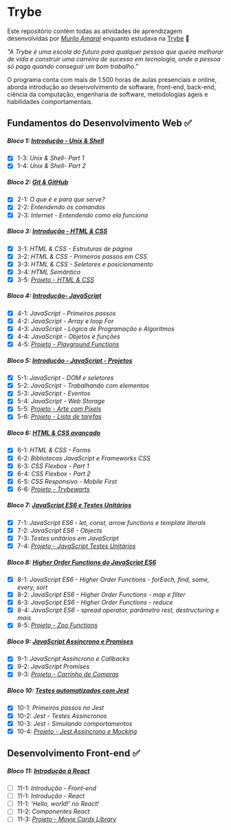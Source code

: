 # Trybe

Este repositório contém todas as atividades de aprendizagem desenvolvidas por _[Murilo Amaral](https://www.linkedin.com/in/muriloamaralsantos/)_ enquanto estudava na [Trybe](https://www.betrybe.com/) :rocket:

_"A Trybe é uma escola do futuro para qualquer pessoa que queira melhorar de vida e construir uma carreira de sucesso em tecnologia, onde a pessoa só paga quando conseguir um bom trabalho."_

O programa conta com mais de 1.500 horas de aulas presenciais e online, aborda introdução ao desenvolvimento de software, front-end, back-end, ciência da computação, engenharia de software, metodologias ágeis e habilidades comportamentais.

## Fundamentos do Desenvolvimento Web ✅

##### Bloco 1: [Introdução - Unix & Shell](https://github.com/MuriloAmarals/Trybe/tree/main/fundamentos/bloco-01-unix-bash-e-shell-script)

- [x] 1-3: _Unix & Shell- Part 1_
- [x] 1-4: _Unix & Shell- Part 2_

##### Bloco 2: [Git & GitHub](https://github.com/MuriloAmarals/Trybe/tree/main/fundamentos/bloco-02-git-github-e-internet)

- [x] 2-1: _O que é e para que serve?_
- [x] 2-2: _Entendendo os comandos_
- [x] 2-3: _Internet - Entendendo como ela funciona_

##### Bloco 3: [Introdução - HTML & CSS](https://github.com/MuriloAmarals/Trybe/tree/main/fundamentos/bloco-03-introducao-a-html-e-css)

- [x] 3-1: _HTML & CSS - Estruturas de página_
- [x] 3-2: _HTML & CSS - Primeiros passos em CSS_
- [x] 3-3: _HTML & CSS - Seletores e posicionamento_
- [x] 3-4: _HTML Semântico_
- [x] 3-5: _[Projeto - HTML & CSS](https://github.com/MuriloAmarals/Trybe/tree/main/fundamentos/bloco-03-introducao-a-html-e-css/dia-05-projeto-lessons-learned)_

##### Bloco 4: [Introdução- JavaScript](https://github.com/MuriloAmarals/Trybe/tree/main/fundamentos/bloco-04-introducao-a-javascript-e-logica-de-programacao)

- [x] 4-1: _JavaScript - Primeiros passos_
- [x] 4-2: _JavaScript - Array e loop For_
- [x] 4-3: _JavaScript - Lógica de Programação e Algoritmos_
- [x] 4-4: _JavaScript - Objetos e funções_
- [x] 4-5: _[Projeto - Playground Functions](https://github.com/MuriloAmarals/Trybe/tree/main/fundamentos/bloco-04-introducao-a-javascript-e-logica-de-programacao/dia-05-projeto-playground-functions)_

##### Bloco 5: [Introdução - JavaScript - Projetos](https://github.com/MuriloAmarals/Trybe/tree/main/fundamentos/bloco-05-dom-eventos-e-web-storage)

- [x] 5-1: _JavaScript - DOM e seletores_
- [x] 5-2: _JavaScript - Trabalhando com elementos_
- [x] 5-3: _JavaScript - Eventos_
- [x] 5-4: _JavaScript - Web Storage_
- [x] 5-5: _[Projeto - Arte com Pixels](https://github.com/MuriloAmarals/Trybe/tree/main/fundamentos/bloco-05-dom-eventos-e-web-storage/dia-05-projeto-arte-com-pixels)_
- [x] 5-6: _[Projeto - Lista de tarefas](https://github.com/MuriloAmarals/Trybe/tree/main/fundamentos/bloco-05-dom-eventos-e-web-storage/dia-06-projeto-lista-de-tarefas)_

##### Bloco 6: [HTML & CSS avançado](https://github.com/MuriloAmarals/Trybe/tree/main/fundamentos/bloco-06-forms-flexbox-e-responsivo)

- [x] 6-1: _HTML & CSS - Forms_
- [x] 6-2: _Bibliotecas JavaScript e Frameworks CSS_
- [x] 6-3: _CSS Flexbox - Part 1_
- [x] 6-4: _CSS Flexbox - Part 2_
- [x] 6-5: _CSS Responsivo - Mobile First_
- [x] 6-6: _[Projeto - Trybewarts](https://github.com/MuriloAmarals/Trybe/tree/main/fundamentos/bloco-06-forms-flexbox-e-responsivo/dia-06-projeto-trybewarts)_

##### Bloco 7: [JavaScript ES6 e Testes Unitários](https://github.com/MuriloAmarals/Trybe/tree/main/fundamentos/bloco-07-introducoa-a-javascript-es6-e-testes-unitarios)

- [x] 7-1: _JavaScript ES6 - let, const, arrow functions e template literals_
- [x] 7-2: _JavaScript ES6 - Objects_
- [x] 7-3: _Testes unitários em JavaScript_
- [x] 7-4: _[Projeto - JavaScript Testes Unitários](https://github.com/MuriloAmarals/Trybe/tree/main/fundamentos/bloco-07-introducoa-a-javascript-es6-e-testes-unitarios/dia-04-projeto-unit-tests)_

##### Bloco 8: [Higher Order Functions do JavaScript ES6](https://github.com/MuriloAmarals/Trybe/tree/main/fundamentos/bloco-08-high-order-functions-do-javascript-es6)

- [x] 8-1: _JavaScript ES6 - Higher Order Functions - forEach, find, some, every, sort_
- [x] 8-2: _JavaScript ES6 - Higher Order Functions - map e filter_
- [x] 8-3: _JavaScript ES6 - Higher Order Functions - reduce_
- [x] 8-4: _JavaScript ES6 - spread operator, parâmetro rest, destructuring e mais_
- [x] 8-5: _[Projeto - Zoo Functions](https://github.com/MuriloAmarals/Trybe/tree/main/fundamentos/bloco-08-high-order-functions-do-javascript-es6/dia-06-projeto-zoo-functions)_

##### Bloco 9: [JavaScript Assíncrono e Promises](https://github.com/MuriloAmarals/Trybe/tree/main/fundamentos/bloco-09-javascript-assincrono-e-promises)

- [x] 9-1: _JavaScript Assíncrono e Callbacks_
- [x] 9-2: _JavaScript Promises_
- [x] 9-3: _[Projeto - Carrinho de Compras](https://github.com/MuriloAmarals/Trybe/tree/main/fundamentos/bloco-09-javascript-assincrono-e-promises/dia-03-projeto-carrinho-de-compras)_

##### Bloco 10: [Testes automatizados com Jest](https://github.com/MuriloAmarals/Trybe/tree/main/fundamentos/bloco-10-testes-automatizados-com-jest)

- [x] 10-1: _Primeiros passos no Jest_
- [x] 10-2: _Jest - Testes Assíncronos_
- [x] 10-3: _Jest - Simulando comportamentos_
- [x] 10-4: _[Projeto - Jest Assíncrono e Mocking](https://github.com/MuriloAmarals/Trybe/tree/main/fundamentos/bloco-10-testes-automatizados-com-jest/dia-04-projeto-jest-assincrono-e-mocking)_

## Desenvolvimento Front-end ✅

##### Bloco 11: [Introdução à React](https://github.com/MuriloAmarals/Trybe/tree/main/front-end/bloco-11-introducao-a-react)

- [ ] 11-1: _Introdução - Front-end_
- [ ] 11-1: _Introdução - React_
- [ ] 11-1: _'Hello, world!' no React!_
- [ ] 11-2: _Componentes React_
- [ ] 11-3: _[Projeto - Movie Cards Library]()_
